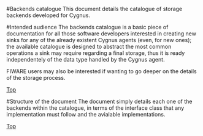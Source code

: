 #<a name="top"></a>Backends catalogue
This document details the catalogue of storage backends developed for Cygnus.

#Intended audience
The backends catalogue is a basic piece of documentation for all those software developers interested in creating new sinks for any of the already existent Cygnus agents (even, for new ones); the available catalogue is designed to abstract the most common operations a sink may require regarding a final storage, thus it is ready independentely of the data type handled by the Cygnus agent.

FIWARE users may also be interested if wanting to go deeper on the details of the storage process.

[Top](#top)

#Structure of the document
The document simply details each one of the backends within the catalogue, in terms of the interface class that any implementation must follow and the avialable implementations.

[Top](#top)
